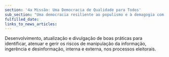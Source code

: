 ```yaml
---
section: '4a Missão: Uma Democracia de Qualidade para Todos'
sub_section: "Uma democracia resiliente ao populismo e à demagogia com mais participação, mais transparência e mais proximidade"
fulfilled_date:
links_to_news_articles:
---
```


Desenvolvimento, atualização e divulgação de boas práticas para identificar, atenuar e gerir os riscos de manipulação da informação, ingerência e desinformação, interna e externa, nos processos eleitorais.